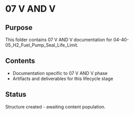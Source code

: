 # 07 V AND V

## Purpose
This folder contains 07 V AND V documentation for 04-40-05_H2_Fuel_Pump_Seal_Life_Limit.

## Contents
- Documentation specific to 07 V AND V phase
- Artifacts and deliverables for this lifecycle stage

## Status
Structure created - awaiting content population.
